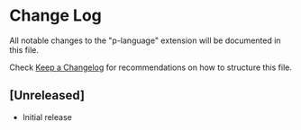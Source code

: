 # Change Log

All notable changes to the "p-language" extension will be documented in this file.

Check [Keep a Changelog](http://keepachangelog.com/) for recommendations on how to structure this file.

## [Unreleased]

- Initial release